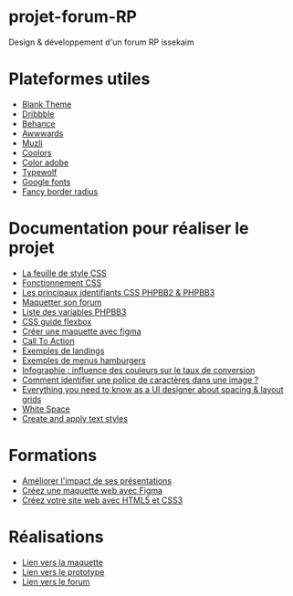 # projet-forum-RP
Design &amp; développement d'un forum RP issekaim

# Plateformes utiles

* [Blank Theme](<https://blank-theme.com/EN/>)
* [Dribbble](<https://dribbble.com/>)
* [Behance](<https://www.behance.net/>)
* [Awwwards](<https://www.awwwards.com/>)
* [Muzli](<https://muz.li/>)
* [Coolors](<https://coolors.co/>)
* [Color adobe](<https://color.adobe.com/fr/trends>)
* [Typewolf](<https://www.typewolf.com/recommendations>)
* [Google fonts](<https://fonts.google.com/>)
* [Fancy border radius](<https://www.dailytoolz.com/fancy-border-radius-generator/>)

# Documentation pour réaliser le projet

* [La feuille de style CSS](<https://www.floraled.fr](https://forum.forumactif.com/t404669-la-feuille-de-style-css)/>)
* [Fonctionnement CSS](<http://www.jardinsdebabylone.fr/blog/mur-vegetal-jardin-vertical](https://forum.forumactif.com/t301866-le-css-comment-ca-marche)/>)
* [Les principaux identifiants CSS PHPBB2 & PHPBB3](<https://www.samse.fr/isolation-combles-amenageables/laine-vegetale](https://forum.forumactif.com/t274033-les-principaux-identifiants-css-phpbb2-phpbb3)>)
* [Maquetter son forum](<https://www.quelleenergie.fr/magazine/isolation/que-valent-isolants-vegetaux-27198](https://blankthemerpg.forumactif.com/t14-conseils-d-utilisation)/>)
* [Liste des variables PHPBB3](<https://www.ademe.fr/sites/default/files/assets/documents/20projetsdevegetalisation_dossierentier_web.pdf](https://github.com/Etana/template/blob/master/variables_avec_description.md#readme)https://github.com/Etana/template/blob/master/variables_avec_description.md#readme>)
* [CSS guide flexbox](<https://css-tricks.com/snippets/css/a-guide-to-flexbox/>)
* [Créer une maquette avec figma](<https://openclassrooms.com/fr/courses/7342806-creez-une-maquette-web-avec-figma/7456781-tirez-le-maximum-de-ce-cours>)
* [Call To Action](<https://www.ideagency.fr/blog/call-to-action>)
* [Exemples de landings](<https://www.landingfolio.com/>)
* [Exemples de menus hamburgers](<https://alvarotrigo.com/blog/hamburger-menu-css/>)
* [Infographie : influence des couleurs sur le taux de conversion](<https://www.codeur.com/blog/psychologie-couleurs-conversion/>)
* [Comment identifier une police de caractères dans une image ?](<https://fr.wix.com/blog/identifier-police-caracteres-image>)
* [Everything you need to know as a UI designer about spacing & layout grids](<https://medium.com/design-with-figma/everything-you-need-to-know-as-a-ui-designer-about-spacing-layout-grids-2bc269e12321>)
* [White Space](<https://uxengineer.com/principles-of-design/white-space/>)
* [Create and apply text styles](<https://help.figma.com/hc/en-us/articles/360039957034-Create-and-Apply-Text-Styles>)

# Formations

* [Améliorer l'impact de ses présentations](<https://openclassrooms.com/fr/courses/3013891-ameliorez-limpact-de-vos-presentations/4111211-choisissez-la-typographie-adaptee>)
* [Créez une maquette web avec Figma](<https://openclassrooms.com/fr/courses/7342806-creez-une-maquette-web-avec-figma/7456781-tirez-le-maximum-de-ce-cours>)
* [Créez votre site web avec HTML5 et CSS3](<https://openclassrooms.com/fr/courses/1603881-creez-votre-site-web-avec-html5-et-css3>)

# Réalisations

* [Lien vers la maquette](<https://www.figma.com/file/6Sf7hEtjWxb1HC739x2TvC/Forum-Issekai?type=design&node-id=0%3A1&mode=design&t=yR2bO8kAZlTitFAq-1>)
* [Lien vers le prototype](<http://fic-ex-machina.fr/fates-in-lathna/accueil.html>)
* [Lien vers le forum](<https://ficexmachina.forumactif.com>)
